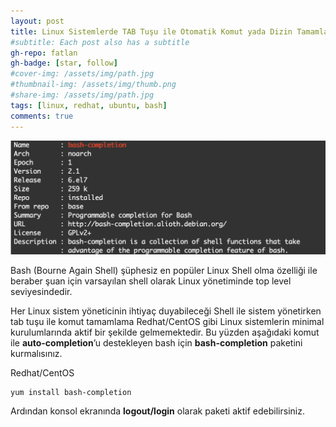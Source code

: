 ```yaml
---
layout: post
title: Linux Sistemlerde TAB Tuşu ile Otomatik Komut yada Dizin Tamamlama - Bash Completion
#subtitle: Each post also has a subtitle
gh-repo: fatlan
gh-badge: [star, follow]
#cover-img: /assets/img/path.jpg
#thumbnail-img: /assets/img/thumb.png
#share-img: /assets/img/path.jpg
tags: [linux, redhat, ubuntu, bash]
comments: true
---
```

![Crepe](/assets/img/bash-completion/bash-ac01.png)

Bash (Bourne Again Shell) şüphesiz en popüler Linux Shell olma özelliği ile beraber şuan için varsayılan shell olarak Linux yönetiminde top level seviyesindedir.

Her Linux sistem yöneticinin ihtiyaç duyabileceği Shell ile sistem yönetirken tab tuşu ile komut tamamlama Redhat/CentOS gibi Linux sistemlerin minimal kurulumlarında aktif bir şekilde gelmemektedir. Bu yüzden aşağıdaki komut ile **auto-completion**’u destekleyen bash için **bash-completion** paketini kurmalısınız.

Redhat/CentOS

~~~
yum install bash-completion
~~~

Ardından konsol ekranında **logout/login** olarak paketi aktif edebilirsiniz.